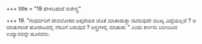 +++
title = "19 ಹೇಳಬಹುದೆ ಸುರೇನ್ದ್ರ"

+++
19. "ಗಂಧರ್ವರಿಗೆ ದೇವಲೋಕದ ಅಪ್ಸರೆಯರ ಜೊತೆ ಮಾತಾಡುತ್ತಾ ನಟಿಸುವುದೇ ಮುಖ್ಯ ವಿದ್ಯೆಯಲ್ಲವೆ ? ಆ ಮಾತುಗಾರಿಕೆ ಹೋರಾಟದಲ್ಲಿ ನೆರವಿಗೆ ಬರುವುದೆ ? ಅಸ್ತ್ರಗಳಲ್ಲಿ ಮಾತಾಡು " ಎಂದು ಕರ್ಣನು ಬಾಣದಿಂದ ಉದ್ಯಾನವನ್ನೇ ಹೂಳಿದನು.